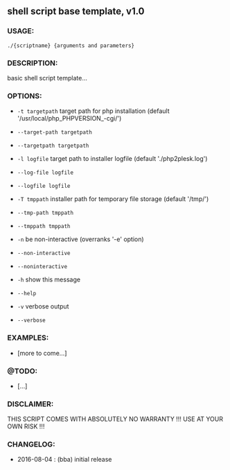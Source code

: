 ## shell script base template, v1.0


### USAGE: 

`./{scriptname} {arguments and parameters}`
   



### DESCRIPTION:

   basic shell script template...


### OPTIONS:


*	`-t targetpath`                        target path for php installation (default '/usr/local/php_PHPVERSION_-cgi/')
*	`--target-path targetpath`
*	`--targetpath targetpath`
*	`-l logfile`                    target path to installer logfile (default './php2plesk.log')
*	`--log-file logfile`
*	`--logfile logfile`
*	`-T tmppath`                        installer path for temporary file storage (default '/tmp/')
*	`--tmp-path tmppath`
*	`--tmppath tmppath`

*	`-n`                             be non-interactive (overranks '-e' option)
*	`--non-interactive`
*	`--noninteractive`
*	`-h`                             show this message
*	`--help`
*	`-v`                             verbose output
*	`--verbose`


	
	
### EXAMPLES:

-	[more to come...]
	  



### @TODO: 

*   [...]




### DISCLAIMER:

THIS SCRIPT COMES WITH ABSOLUTELY NO WARRANTY !!! USE AT YOUR OWN RISK !!!




### CHANGELOG:

-	2016-08-04     : (bba) initial release 



